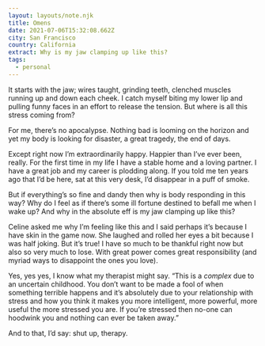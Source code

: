 ```yaml
---
layout: layouts/note.njk
title: Omens
date: 2021-07-06T15:32:08.662Z
city: San Francisco
country: California
extract: Why is my jaw clamping up like this?
tags:
  - personal
---
```


It starts with the jaw; wires taught, grinding teeth, clenched muscles running up and down each cheek. I catch myself biting my lower lip and pulling funny faces in an effort to release the tension. But where is all this stress coming from?

For me, there’s no apocalypse. Nothing bad is looming on the horizon and yet my body is looking for disaster, a great tragedy, the end of days.

Except right now I’m extraordinarily happy. Happier than I’ve ever been, really. For the first time in my life I have a stable home and a loving partner. I have a great job and my career is plodding along. If you told me ten years ago that I’d be here, sat at this very desk, I’d disappear in a puff of smoke.

But if everything’s so fine and dandy then why is body responding in this way? Why do I feel as if there’s some ill fortune destined to befall me when I wake up? And why in the absolute eff is my jaw clamping up like this?

Celine asked me why I’m feeling like this and I said perhaps it’s because I have skin in the game now. She laughed and rolled her eyes a bit because I was half joking. But it’s true! I have so much to be thankful right now but also so very much to lose. With great power comes great responsibility (and myriad ways to disappoint the ones you love).

Yes, yes yes, I know what my therapist might say. “This is a _complex_ due to an uncertain childhood. You don’t want to be made a fool of when something terrible happens and it’s absolutely due to your relationship with stress and how you think it makes you more intelligent, more powerful, more useful the more stressed you are. If you’re stressed then no-one can hoodwink you and nothing can ever be taken away.”

And to that, I’d say: shut up, therapy.
